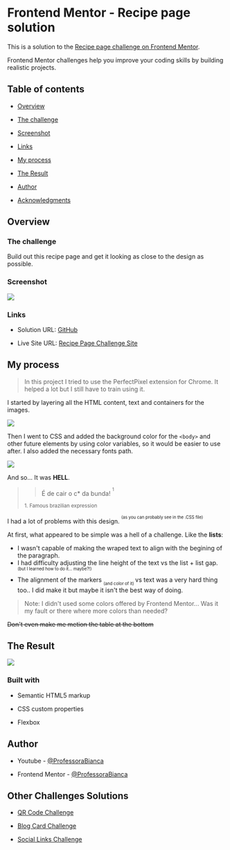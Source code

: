 
# Frontend Mentor - Recipe page solution

  

This is a solution to the [Recipe page challenge on Frontend Mentor](https://www.frontendmentor.io/challenges/recipe-page-KiTsR8QQKm).

Frontend Mentor challenges help you improve your coding skills by building realistic projects.

  
  
  

## Table of contents

  

- [Overview](#overview)

- [The challenge](#the-challenge)

- [Screenshot](#screenshot)

- [Links](#links)

- [My process](#my-process)

- [The Result](#the-result)

- [Author](#author)

- [Acknowledgments](#acknowledgments)

  

## Overview

  

### The challenge

  

Build out this recipe page and get it looking as close to the design as possible.

  

### Screenshot

  

![](./images/desktop-design.jpg)

  

### Links

  

- Solution URL: [GitHub](https://github.com/ProfessoraBianca/RecipePageChallenge)

- Live Site URL: [Recipe Page Challenge Site](https://recipe-page-challenge-gamma.vercel.app/)

  

## My process

> In this project I tried to use the PerfectPixel extension for Chrome.
> It helped a lot but I still have to train using it.

 I started by layering all the HTML content, text and containers for the images. 
 
 ![](./images/inicio.png)
 
 Then I went to CSS and added the background color for the `<body>` and other future elements by using color variables, so it would be easier to use after. I also added the necessary fonts path.
 
 ![](./images/meio.png)
 
 And so... It was **HELL**. 

>>É de cair o c* da bunda! <sup><sup>1</sup></sup>
>
><sup> 1. Famous brazilian expression</sup>

I had a lot of problems with this design. 
<sup><sup> (as you can probably see in the .CSS file) </sup></sup>
 
 At first, what appeared to be simple was a hell of a challenge. Like the **lists**: 
 

 - I wasn't capable of making the wraped text to align with the begining of the paragraph.
 - I had difficulty adjusting the line height of the text vs the list + list gap. 
 <sup><sup>(but I learned how to do it... maybe?!)</sup></sup>
 - The alignment of the markers <sub><sub> (and color of it) </sub></sub> vs text was a very hard thing too.. I did make it but maybe it isn't the best way of doing.
  

> Note: I didn't used some colors offered by Frontend Mentor... Was it my
> fault or there where more colors than needed?

~~Don't even make me metion the table at the bottom~~

  ## The Result

   ![](./images/fim.png)

### Built with

- Semantic HTML5 markup

- CSS custom properties

- Flexbox

  

## Author

  

- Youtube - [@ProfessoraBianca](https://www.youtube.com/@ProfessoraBianca/)

- Frontend Mentor - [@ProfessoraBianca](https://www.frontendmentor.io/profile/ProfessoraBianca)

  

## Other Challenges Solutions

  

- [QR Code Challenge](https://github.com/ProfessoraBianca/QRcodeChallenge)

- [Blog Card Challenge](https://github.com/ProfessoraBianca/BlogCardChallenge)

- [Social Links Challenge](https://github.com/ProfessoraBianca/SocialLinksChallenge)
